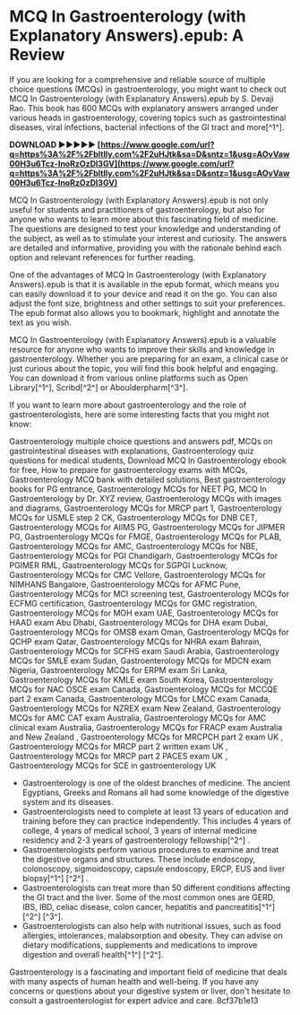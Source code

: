 # MCQ In Gastroenterology (with Explanatory Answers).epub: A Review
 
If you are looking for a comprehensive and reliable source of multiple choice questions (MCQs) in gastroenterology, you might want to check out MCQ In Gastroenterology (with Explanatory Answers).epub by S. Devaji Rao. This book has 600 MCQs with explanatory answers arranged under various heads in gastroenterology, covering topics such as gastrointestinal diseases, viral infections, bacterial infections of the GI tract and more[^1^].
 
**DOWNLOAD ►►►►► [https://www.google.com/url?q=https%3A%2F%2Fbltlly.com%2F2uHJtk&sa=D&sntz=1&usg=AOvVaw00H3u6Tcz-InoRzOzDl3GV](https://www.google.com/url?q=https%3A%2F%2Fbltlly.com%2F2uHJtk&sa=D&sntz=1&usg=AOvVaw00H3u6Tcz-InoRzOzDl3GV)**


 
MCQ In Gastroenterology (with Explanatory Answers).epub is not only useful for students and practitioners of gastroenterology, but also for anyone who wants to learn more about this fascinating field of medicine. The questions are designed to test your knowledge and understanding of the subject, as well as to stimulate your interest and curiosity. The answers are detailed and informative, providing you with the rationale behind each option and relevant references for further reading.
 
One of the advantages of MCQ In Gastroenterology (with Explanatory Answers).epub is that it is available in the epub format, which means you can easily download it to your device and read it on the go. You can also adjust the font size, brightness and other settings to suit your preferences. The epub format also allows you to bookmark, highlight and annotate the text as you wish.
 
MCQ In Gastroenterology (with Explanatory Answers).epub is a valuable resource for anyone who wants to improve their skills and knowledge in gastroenterology. Whether you are preparing for an exam, a clinical case or just curious about the topic, you will find this book helpful and engaging. You can download it from various online platforms such as Open Library[^1^], Scribd[^2^] or Aboulderpharm[^3^].
  
If you want to learn more about gastroenterology and the role of gastroenterologists, here are some interesting facts that you might not know:
 
Gastroenterology multiple choice questions and answers pdf,  MCQs on gastrointestinal diseases with explanations,  Gastroenterology quiz questions for medical students,  Download MCQ In Gastroenterology ebook for free,  How to prepare for gastroenterology exams with MCQs,  Gastroenterology MCQ bank with detailed solutions,  Best gastroenterology books for PG entrance,  Gastroenterology MCQs for NEET PG,  MCQ In Gastroenterology by Dr. XYZ review,  Gastroenterology MCQs with images and diagrams,  Gastroenterology MCQs for MRCP part 1,  Gastroenterology MCQs for USMLE step 2 CK,  Gastroenterology MCQs for DNB CET,  Gastroenterology MCQs for AIIMS PG,  Gastroenterology MCQs for JIPMER PG,  Gastroenterology MCQs for FMGE,  Gastroenterology MCQs for PLAB,  Gastroenterology MCQs for AMC,  Gastroenterology MCQs for NBE,  Gastroenterology MCQs for PGI Chandigarh,  Gastroenterology MCQs for PGIMER RML,  Gastroenterology MCQs for SGPGI Lucknow,  Gastroenterology MCQs for CMC Vellore,  Gastroenterology MCQs for NIMHANS Bangalore,  Gastroenterology MCQs for AFMC Pune,  Gastroenterology MCQs for MCI screening test,  Gastroenterology MCQs for ECFMG certification,  Gastroenterology MCQs for GMC registration,  Gastroenterology MCQs for MOH exam UAE,  Gastroenterology MCQs for HAAD exam Abu Dhabi,  Gastroenterology MCQs for DHA exam Dubai,  Gastroenterology MCQs for OMSB exam Oman,  Gastroenterology MCQs for QCHP exam Qatar,  Gastroenterology MCQs for NHRA exam Bahrain,  Gastroenterology MCQs for SCFHS exam Saudi Arabia,  Gastroenterology MCQs for SMLE exam Sudan,  Gastroenterology MCQs for MDCN exam Nigeria,  Gastroenterology MCQs for ERPM exam Sri Lanka,  Gastroenterology MCQs for KMLE exam South Korea,  Gastroenterology MCQs for NAC OSCE exam Canada,  Gastroenterology MCQs for MCCQE part 2 exam Canada,  Gastroenterology MCQs for LMCC exam Canada,  Gastroenterology MCQs for NZREX exam New Zealand,  Gastroenterology MCQs for AMC CAT exam Australia,  Gastroenterology MCQs for AMC clinical exam Australia,  Gastroenterology MCQs for FRACP exam Australia and New Zealand ,  Gastroenterology MCQs for MRCPCH part 2 exam UK ,  Gastroenterology MCQs for MRCP part 2 written exam UK ,  Gastroenterology MCQs for MRCP part 2 PACES exam UK ,  Gastroenterology MCQs for SCE in gastroenterology UK
 
- Gastroenterology is one of the oldest branches of medicine. The ancient Egyptians, Greeks and Romans all had some knowledge of the digestive system and its diseases.
- Gastroenterologists need to complete at least 13 years of education and training before they can practice independently. This includes 4 years of college, 4 years of medical school, 3 years of internal medicine residency and 2-3 years of gastroenterology fellowship[^2^] .
- Gastroenterologists perform various procedures to examine and treat the digestive organs and structures. These include endoscopy, colonoscopy, sigmoidoscopy, capsule endoscopy, ERCP, EUS and liver biopsy[^1^] [^2^] .
- Gastroenterologists can treat more than 50 different conditions affecting the GI tract and the liver. Some of the most common ones are GERD, IBS, IBD, celiac disease, colon cancer, hepatitis and pancreatitis[^1^] [^2^] [^3^].
- Gastroenterologists can also help with nutritional issues, such as food allergies, intolerances, malabsorption and obesity. They can advise on dietary modifications, supplements and medications to improve digestion and overall health[^1^] [^2^].

Gastroenterology is a fascinating and important field of medicine that deals with many aspects of human health and well-being. If you have any concerns or questions about your digestive system or liver, don't hesitate to consult a gastroenterologist for expert advice and care.
 8cf37b1e13
 
